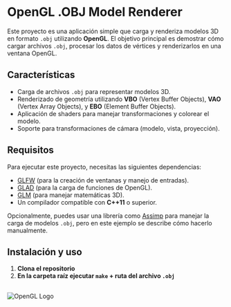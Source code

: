 # OpenGL .OBJ Model Renderer

Este proyecto es una aplicación simple que carga y renderiza modelos 3D en formato `.obj` utilizando **OpenGL**. El objetivo principal es demostrar cómo cargar archivos `.obj`, procesar los datos de vértices y renderizarlos en una ventana OpenGL.

## Características

- Carga de archivos `.obj` para representar modelos 3D.
- Renderizado de geometría utilizando **VBO** (Vertex Buffer Objects), **VAO** (Vertex Array Objects), y **EBO** (Element Buffer Objects).
- Aplicación de shaders para manejar transformaciones y colorear el modelo.
- Soporte para transformaciones de cámara (modelo, vista, proyección).

## Requisitos

Para ejecutar este proyecto, necesitas las siguientes dependencias:

- [GLFW](https://www.glfw.org/) (para la creación de ventanas y manejo de entradas).
- [GLAD](https://glad.dav1d.de/) (para la carga de funciones de OpenGL).
- [GLM](https://github.com/g-truc/glm) (para manejar matemáticas 3D).
- Un compilador compatible con **C++11** o superior.

Opcionalmente, puedes usar una librería como [Assimp](http://www.assimp.org/) para manejar la carga de modelos `.obj`, pero en este ejemplo se describe cómo hacerlo manualmente.

## Instalación y uso

1. **Clona el repositorio**
2. **En la carpeta raíz ejecutar `make` + ruta del archivo `.obj`**


## 

![OpenGL Logo](https://www.opengl.org/img/opengl_logo.jpg)
